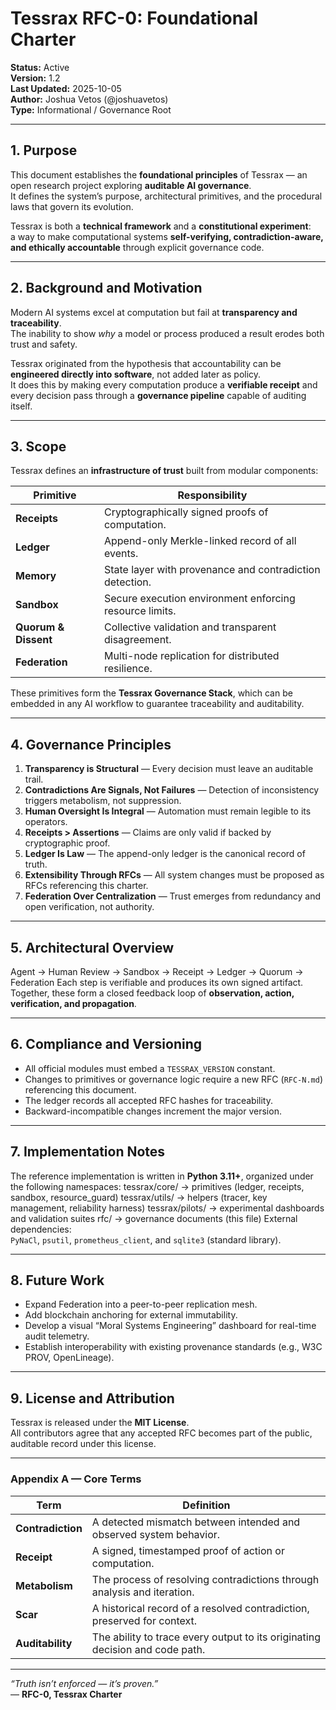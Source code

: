 # Tessrax RFC-0: Foundational Charter

**Status:** Active  
**Version:** 1.2  
**Last Updated:** 2025-10-05  
**Author:** Joshua Vetos (@joshuavetos)  
**Type:** Informational / Governance Root  

---

## 1. Purpose

This document establishes the **foundational principles** of Tessrax — an open research project exploring **auditable AI governance**.  
It defines the system’s purpose, architectural primitives, and the procedural laws that govern its evolution.

Tessrax is both a **technical framework** and a **constitutional experiment**:  
a way to make computational systems **self-verifying, contradiction-aware, and ethically accountable** through explicit governance code.

---

## 2. Background and Motivation

Modern AI systems excel at computation but fail at **transparency and traceability**.  
The inability to show *why* a model or process produced a result erodes both trust and safety.

Tessrax originated from the hypothesis that accountability can be **engineered directly into software**, not added later as policy.  
It does this by making every computation produce a **verifiable receipt** and every decision pass through a **governance pipeline** capable of auditing itself.

---

## 3. Scope

Tessrax defines an **infrastructure of trust** built from modular components:

| Primitive | Responsibility |
|------------|----------------|
| **Receipts** | Cryptographically signed proofs of computation. |
| **Ledger** | Append-only Merkle-linked record of all events. |
| **Memory** | State layer with provenance and contradiction detection. |
| **Sandbox** | Secure execution environment enforcing resource limits. |
| **Quorum & Dissent** | Collective validation and transparent disagreement. |
| **Federation** | Multi-node replication for distributed resilience. |

These primitives form the **Tessrax Governance Stack**, which can be embedded in any AI workflow to guarantee traceability and auditability.

---

## 4. Governance Principles

1. **Transparency is Structural** — Every decision must leave an auditable trail.  
2. **Contradictions Are Signals, Not Failures** — Detection of inconsistency triggers metabolism, not suppression.  
3. **Human Oversight Is Integral** — Automation must remain legible to its operators.  
4. **Receipts > Assertions** — Claims are only valid if backed by cryptographic proof.  
5. **Ledger Is Law** — The append-only ledger is the canonical record of truth.  
6. **Extensibility Through RFCs** — All system changes must be proposed as RFCs referencing this charter.  
7. **Federation Over Centralization** — Trust emerges from redundancy and open verification, not authority.

---

## 5. Architectural Overview
Agent → Human Review → Sandbox → Receipt → Ledger → Quorum → Federation
Each step is verifiable and produces its own signed artifact.  
Together, these form a closed feedback loop of **observation, action, verification, and propagation**.

---

## 6. Compliance and Versioning

- All official modules must embed a `TESSRAX_VERSION` constant.  
- Changes to primitives or governance logic require a new RFC (`RFC-N.md`) referencing this document.  
- The ledger records all accepted RFC hashes for traceability.  
- Backward-incompatible changes increment the major version.

---

## 7. Implementation Notes

The reference implementation is written in **Python 3.11+**, organized under the following namespaces:
tessrax/core/     → primitives (ledger, receipts, sandbox, resource_guard)
tessrax/utils/    → helpers (tracer, key management, reliability harness)
tessrax/pilots/   → experimental dashboards and validation suites
rfc/              → governance documents (this file)
External dependencies:  
`PyNaCl`, `psutil`, `prometheus_client`, and `sqlite3` (standard library).

---

## 8. Future Work

- Expand Federation into a peer-to-peer replication mesh.  
- Add blockchain anchoring for external immutability.  
- Develop a visual “Moral Systems Engineering” dashboard for real-time audit telemetry.  
- Establish interoperability with existing provenance standards (e.g., W3C PROV, OpenLineage).

---

## 9. License and Attribution

Tessrax is released under the **MIT License**.  
All contributors agree that any accepted RFC becomes part of the public, auditable record under this license.

---

### Appendix A — Core Terms

| Term | Definition |
|------|-------------|
| **Contradiction** | A detected mismatch between intended and observed system behavior. |
| **Receipt** | A signed, timestamped proof of action or computation. |
| **Metabolism** | The process of resolving contradictions through analysis and iteration. |
| **Scar** | A historical record of a resolved contradiction, preserved for context. |
| **Auditability** | The ability to trace every output to its originating decision and code path. |

---

*“Truth isn’t enforced — it’s proven.”*  
— **RFC-0, Tessrax Charter**